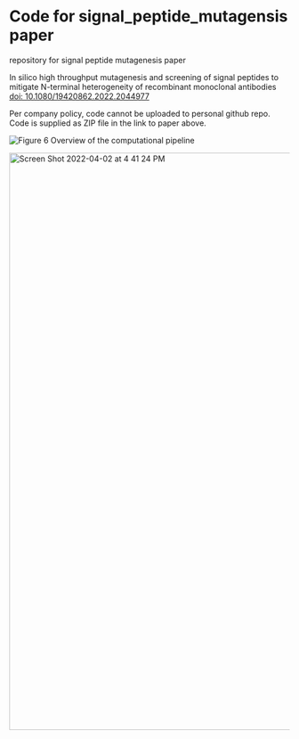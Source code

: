 # Code for signal_peptide_mutagensis paper 
repository for signal peptide mutagenesis paper

In silico high throughput mutagenesis and screening of signal peptides to mitigate N-terminal heterogeneity of recombinant monoclonal antibodies
[doi: 10.1080/19420862.2022.2044977](https://www.ncbi.nlm.nih.gov/pmc/articles/PMC8920188/)

Per company policy, code cannot be uploaded to personal github repo. Code is supplied as ZIP file in the link to paper above. 


![Figure 6 Overview of the computational pipeline](https://user-images.githubusercontent.com/60579067/161400464-25e0ce31-2fef-40a9-8247-f092606054ad.jpg)


<img width="1036" alt="Screen Shot 2022-04-02 at 4 41 24 PM" src="https://user-images.githubusercontent.com/60579067/161400488-17f282e5-20bc-4764-9841-9bcafc4df2a9.png">
